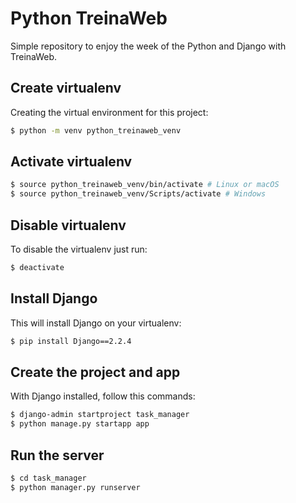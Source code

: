 # Python TreinaWeb
Simple repository to enjoy the week of the Python and Django with TreinaWeb.

## Create virtualenv
 Creating the virtual environment for this project:
```sh
$ python -m venv python_treinaweb_venv
```

## Activate virtualenv
```sh
$ source python_treinaweb_venv/bin/activate # Linux or macOS
$ source python_treinaweb_venv/Scripts/activate # Windows
```

## Disable virtualenv
To disable the virtualenv just run:
```sh
$ deactivate
```

## Install Django
This will install Django on your virtualenv:
```sh
$ pip install Django==2.2.4
```

## Create the project and app
With Django installed, follow this commands:
```sh
$ django-admin startproject task_manager
$ python manage.py startapp app
```

## Run the server
```sh
$ cd task_manager
$ python manager.py runserver
```